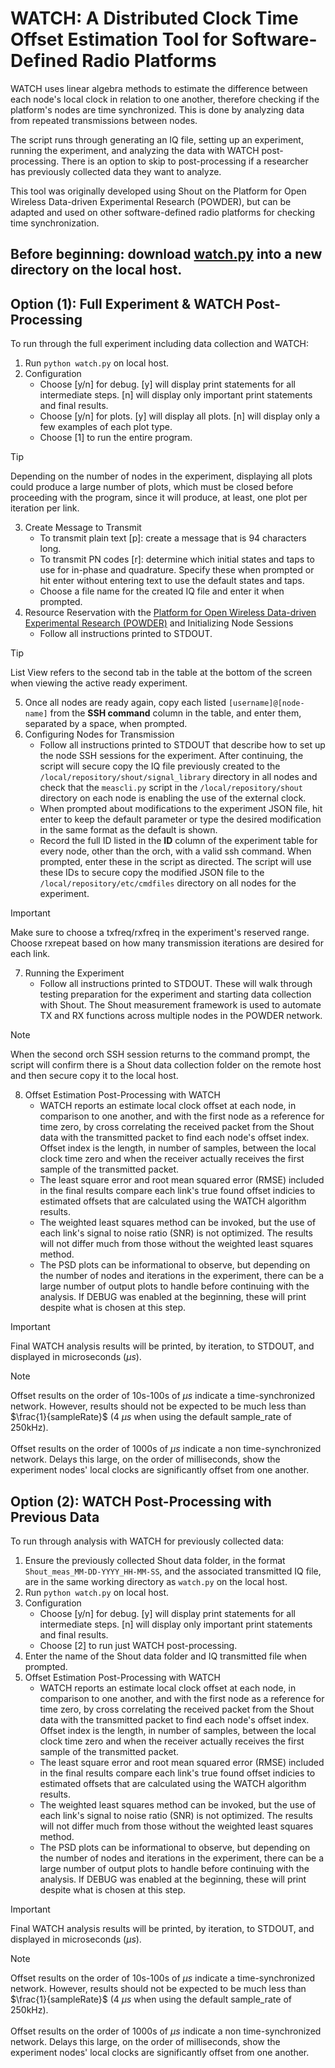 # WATCH: A Distributed Clock Time Offset Estimation Tool for Software-Defined Radio Platforms

WATCH uses linear algebra methods to estimate the difference between each node's local clock in relation to one another, therefore checking if the platform's nodes are time synchronized. This is done by analyzing data from repeated transmissions between nodes.

The script runs through generating an IQ file, setting up an experiment, running the experiment, and analyzing the data with WATCH post-processing. There is an option to skip to post-processing if a researcher has previously collected data they want to analyze.

This tool was originally developed using Shout on the Platform for Open Wireless Data-driven Experimental Research (POWDER), but can be adapted and used on other software-defined radio platforms for checking time synchronization.

## Before beginning: download [watch.py](https://github.com/cjeng8771/WATCH/blob/main/watch.py) into a new directory on the local host.

## Option (1): Full Experiment & WATCH Post-Processing
To run through the full experiment including data collection and WATCH:
1. Run `python watch.py` on local host.
2. Configuration
    * Choose [y/n] for debug. [y] will display print statements for all intermediate steps. [n] will display only important print statements and final results. 
    * Choose [y/n] for plots. [y] will display all plots. [n] will display only a few examples of each plot type.
    * Choose [1] to run the entire program.

> [!TIP]
> Depending on the number of nodes in the experiment, displaying all plots could produce a large number of plots, which must be closed before proceeding with the program, since it will produce, at least, one plot per iteration per link.

3. Create Message to Transmit
    * To transmit plain text [p]: create a message that is 94 characters long. 
    * To transmit PN codes [r]: determine which initial states and taps to use for in-phase and quadrature. Specify these when prompted or hit enter without entering text to use the default states and taps.
    * Choose a file name for the created IQ file and enter it when prompted.
4. Resource Reservation with the [Platform for Open Wireless Data-driven Experimental Research (POWDER)](https://powderwireless.net/) and Initializing Node Sessions
    * Follow all instructions printed to STDOUT.

> [!TIP]
> List View refers to the second tab in the table at the bottom of the screen when viewing the active ready experiment.

5. Once all nodes are ready again, copy each listed `[username]@[node-name]` from the **SSH command** column in the table, and enter them, separated by a space, when prompted.
6. Configuring Nodes for Transmission
    * Follow all instructions printed to STDOUT that describe how to set up the node SSH sessions for the experiment. After continuing, the script will secure copy the IQ file previously created to the `/local/repository/shout/signal_library` directory in all nodes and check that the `meascli.py` script in the `/local/repository/shout` directory on each node is enabling the use of the external clock. 
    * When prompted about modifications to the experiment JSON file, hit enter to keep the default parameter or type the desired modification in the same format as the default is shown. 
    * Record the full ID listed in the **ID** column of the experiment table for every node, other than the orch, with a valid ssh command. When prompted, enter these in the script as directed. The script will use these IDs to secure copy the modified JSON file to the `/local/repository/etc/cmdfiles` directory on all nodes for the experiment.

> [!IMPORTANT]
> Make sure to choose a txfreq/rxfreq in the experiment's reserved range. Choose rxrepeat based on how many transmission iterations are desired for each link.

7. Running the Experiment
    * Follow all instructions printed to STDOUT. These will walk through testing preparation for the experiment and starting data collection with Shout. The Shout measurement framework is used to automate TX and RX functions across multiple nodes in the POWDER network. 

> [!NOTE]
> When the second orch SSH session returns to the command prompt, the script will confirm there is a Shout data collection folder on the remote host and then secure copy it to the local host.

8. Offset Estimation Post-Processing with WATCH
    * WATCH reports an estimate local clock offset at each node, in comparison to one another, and with the first node as a reference for time zero, by cross correlating the received packet from the Shout data with the transmitted packet to find each node's offset index. Offset index is the length, in number of samples, between the local clock time zero and when the receiver actually receives the first sample of the transmitted packet.
    * The least square error and root mean squared error (RMSE) included in the final results compare each link's true found offset indicies to estimated offsets that are calculated using the WATCH algorithm results.
    * The weighted least squares method can be invoked, but the use of each link's signal to noise ratio (SNR) is not optimized. The results will not differ much from those without the weighted least squares method.
    * The PSD plots can be informational to observe, but depending on the number of nodes and iterations in the experiment, there can be a large number of output plots to handle before continuing with the analysis. If DEBUG was enabled at the beginning, these will print despite what is chosen at this step.

> [!IMPORTANT]
> Final WATCH analysis results will be printed, by iteration, to STDOUT, and displayed in microseconds ($\mu s$).

> [!NOTE]
> Offset results on the order of 10s-100s of $\mu s$ indicate a time-synchronized network. However, results should not be expected to be much less than $\frac{1}{sampleRate}$ (4 $\mu s$ when using the default sample_rate of 250kHz).\
> \
> Offset results on the order of 1000s of $\mu s$ indicate a non time-synchronized network. Delays this large, on the order of milliseconds, show the experiment nodes' local clocks are significantly offset from one another.

## Option (2): WATCH Post-Processing with Previous Data
To run through analysis with WATCH for previously collected data:
1. Ensure the previously collected Shout data folder, in the format `Shout_meas_MM-DD-YYYY_HH-MM-SS`, and the associated transmitted IQ file, are in the same working directory as `watch.py` on the local host.
2. Run `python watch.py` on local host.
3. Configuration
    * Choose [y/n] for debug. [y] will display print statements for all intermediate steps. [n] will display only important print statements and final results. 
    * Choose [2] to run just WATCH post-processing.
4. Enter the name of the Shout data folder and IQ transmitted file when prompted.
5. Offset Estimation Post-Processing with WATCH
    * WATCH reports an estimate local clock offset at each node, in comparison to one another, and with the first node as a reference for time zero, by cross correlating the received packet from the Shout data with the transmitted packet to find each node's offset index. Offset index is the length, in number of samples, between the local clock time zero and when the receiver actually receives the first sample of the transmitted packet.
    * The least square error and root mean squared error (RMSE) included in the final results compare each link's true found offset indicies to estimated offsets that are calculated using the WATCH algorithm results.
    * The weighted least squares method can be invoked, but the use of each link's signal to noise ratio (SNR) is not optimized. The results will not differ much from those without the weighted least squares method.
    * The PSD plots can be informational to observe, but depending on the number of nodes and iterations in the experiment, there can be a large number of output plots to handle before continuing with the analysis. If DEBUG was enabled at the beginning, these will print despite what is chosen at this step.

> [!IMPORTANT]
> Final WATCH analysis results will be printed, by iteration, to STDOUT, and displayed in microseconds ($\mu s$).

> [!NOTE]
> Offset results on the order of 10s-100s of $\mu s$ indicate a time-synchronized network. However, results should not be expected to be much less than $\frac{1}{sampleRate}$ (4 $\mu s$ when using the default sample_rate of 250kHz).\
> \
> Offset results on the order of 1000s of $\mu s$ indicate a non time-synchronized network. Delays this large, on the order of milliseconds, show the experiment nodes' local clocks are significantly offset from one another.
